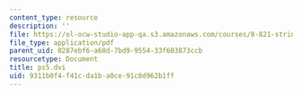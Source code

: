 ```yaml
---
content_type: resource
description: ''
file: https://ol-ocw-studio-app-qa.s3.amazonaws.com/courses/8-821-string-theory-and-holographic-duality-fall-2014/9311b0f4f41cda1ba0ce91c8d962b1ff_MIT8_821F14_pset5.pdf
file_type: application/pdf
parent_uid: 0287ebf6-a68d-7bd9-9554-33f603873ccb
resourcetype: Document
title: ps5.dvi
uid: 9311b0f4-f41c-da1b-a0ce-91c8d962b1ff
---
```

